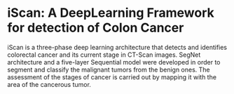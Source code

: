 # iScan: A DeepLearning Framework for detection of Colon Cancer

iScan is a three-phase deep learning architecture that detects and identifies colorectal cancer and its current stage in CT-Scan images. SegNet architecture and a five-layer Sequential model were developed in order to segment and classify the malignant tumors from the benign ones. The assessment of the stages of cancer is carried out by mapping it with the area of the cancerous tumor.
